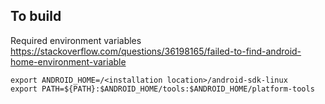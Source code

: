 ## To build

Required environment variables
https://stackoverflow.com/questions/36198165/failed-to-find-android-home-environment-variable
```
export ANDROID_HOME=/<installation location>/android-sdk-linux
export PATH=${PATH}:$ANDROID_HOME/tools:$ANDROID_HOME/platform-tools
```